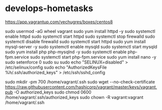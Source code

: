 # develops-hometasks
https://app.vagrantup.com/vechugres/boxes/centos8

 sudo usermod -aG wheel vagrant
   sudo yum install httpd -y
   sudo systemctl enable httpd
   sudo systemctl start httpd
   sudo systemctl stop firewalld
   sudo systemctl disable firewalld
   sudo systemctl start httpd
   sudo yum install mysql-server -y
   sudo systemctl enable mysqld
   sudo systemctl start mysqld
   sudo yum install php php-mysqlnd -y
   sudo systemctl enable php-fpm.service
   sudo systemctl start php-fpm.service
   sudo yum install nano -y
   sudo setenforce 0
   sudo su
   sudo echo "SELINUX=disabled" > /etc/selinux/config
   sudo echo "AuthorizedKeysFile  %h/.ssh/authorized_keys" > /etc/ssh/sshd_config

   sudo mkdir -pm 700 /home/vagrant/.ssh
   sudo wget --no-check-certificate https://raw.githubusercontent.com/hashicorp/vagrant/master/keys/vagrant.pub -O authorized_keys
   sudo chmod 0600 /home/vagrant/.ssh/authorized_keys
   sudo chown -R vagrant:vagrant /home/vagrant/.ssh
